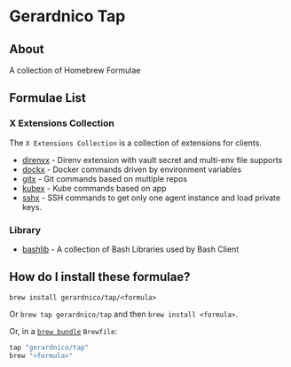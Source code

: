 # Gerardnico Tap

## About

A collection of Homebrew Formulae

## Formulae List

### X Extensions Collection

The `X Extensions Collection` is a collection of extensions for clients.

* [direnvx](https://github.com/gerardnico/direnv-x) - Direnv extension with vault secret and multi-env file supports
* [dockx](https://github.com/gerardnico/dock-x) - Docker commands driven by environment variables
* [gitx](https://github.com/gerardnico/git-x) - Git commands based on multiple repos
* [kubex](https://github.com/gerardnico/kube-x) - Kube commands based on app
* [sshx](https://github.com/gerardnico/ssh-x) - SSH commands to get only one agent instance and load private keys.

### Library

* [bashlib](https://github.com/gerardnico/bash-lib) - A collection of Bash Libraries used by Bash Client

## How do I install these formulae?

`brew install gerardnico/tap/<formula>`

Or `brew tap gerardnico/tap` and then `brew install <formula>`.

Or, in a [`brew bundle`](https://github.com/Homebrew/homebrew-bundle) `Brewfile`:

```ruby
tap "gerardnico/tap"
brew "<formula>"
```

